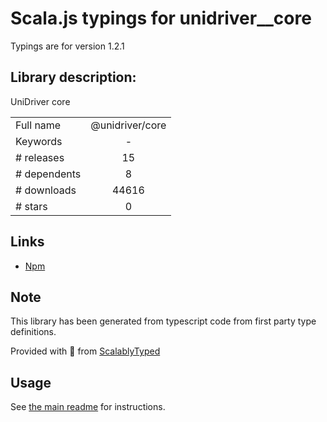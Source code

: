 
# Scala.js typings for unidriver__core

Typings are for version 1.2.1

## Library description:
UniDriver core

|                    |                 |
| ------------------ | :-------------: |
| Full name          | @unidriver/core |
| Keywords           | - |
| # releases         | 15 |
| # dependents       | 8 |
| # downloads        | 44616 |
| # stars            | 0 |

## Links
- [Npm](https://www.npmjs.com/package/%40unidriver%2Fcore)
    


## Note
This library has been generated from typescript code from first party type definitions.

Provided with :purple_heart: from [ScalablyTyped](https://github.com/oyvindberg/ScalablyTyped)

## Usage
See [the main readme](../../readme.md) for instructions.


